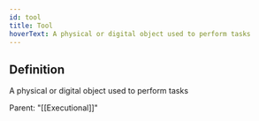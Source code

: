 ```yaml
---
id: tool
title: Tool
hoverText: A physical or digital object used to perform tasks
---
```

## Definition
A physical or digital object used to perform tasks

Parent: "[[Executional]]"